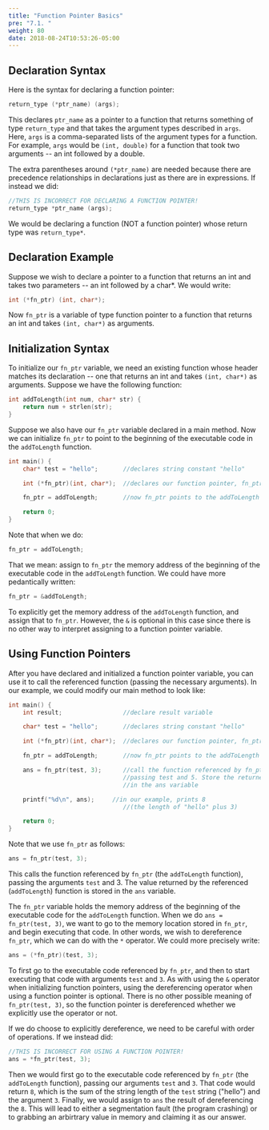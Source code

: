 ```yaml
---
title: "Function Pointer Basics"
pre: "7.1. "
weight: 80
date: 2018-08-24T10:53:26-05:00
---
```


## Declaration Syntax

Here is the syntax for declaring a function pointer:

```c
return_type (*ptr_name) (args);
```

This declares `ptr_name` as a pointer to a function that returns something of type `return_type` and that takes the argument types described in `args`. Here, `args` is a comma-separated lists of the argument types for a function. For example, `args` would be `(int, double)` for a function that took two arguments -- an int followed by a double.

The extra parentheses around `(*ptr_name)` are needed because there are precedence relationships in declarations just as there are in expressions. If instead we did:

```c
//THIS IS INCORRECT FOR DECLARING A FUNCTION POINTER!
return_type *ptr_name (args);
```

We would be declaring a function (NOT a function pointer) whose return type was `return_type*`.

## Declaration Example

Suppose we wish to declare a pointer to a function that returns an int and takes two parameters -- an int followed by a char*. We would write:

```c
int (*fn_ptr) (int, char*);
```

Now `fn_ptr` is a variable of type function pointer to a function that returns an int and takes `(int, char*)` as arguments.

## Initialization Syntax

To initialize our `fn_ptr` variable, we need an existing function whose header matches its declaration -- one that returns an int and takes `(int, char*)` as arguments. Suppose we have the following function:

```c
int addToLength(int num, char* str) {
    return num + strlen(str);
}
```

Suppose we also have our `fn_ptr` variable declared in a main method. Now we can initialize `fn_ptr` to point to the beginning of the executable code in the `addToLength` function.

```c
int main() {
    char* test = "hello";       //declares string constant "hello"

    int (*fn_ptr)(int, char*);  //declares our function pointer, fn_ptr

    fn_ptr = addToLength;       //now fn_ptr points to the addToLength function

    return 0;
}
```

Note that when we do:

```c
fn_ptr = addToLength;
```

That we mean: assign to `fn_ptr` the memory address of the beginning of the executable code in the `addToLength` function. We could have more pedantically written:

```c
fn_ptr = &addToLength;
```

To explicitly get the memory address of the `addToLength` function, and assign that to `fn_ptr`. However, the `&` is optional in this case since there is no other way to interpret assigning to a function pointer variable.

## Using Function Pointers

After you have declared and initialized a function pointer variable, you can use it to call the referenced function (passing the necessary arguments). In our example, we could modify our main method to look like:

```c
int main() {
    int result;                 //declare result variable

    char* test = "hello";       //declares string constant "hello"

    int (*fn_ptr)(int, char*);  //declares our function pointer, fn_ptr

    fn_ptr = addToLength;       //now fn_ptr points to the addToLength function

    ans = fn_ptr(test, 3);      //call the function referenced by fn_ptr,
                                //passing test and 5. Store the returned value
                                //in the ans variable

    printf("%d\n", ans);     //in our example, prints 8
                                //(the length of "hello" plus 3)

    return 0;
}
```

Note that we use `fn_ptr` as follows:

```c
ans = fn_ptr(test, 3);
```

This calls the function referenced by `fn_ptr` (the `addToLength` function), passing the arguments `test` and 3. The value returned by the referenced (`addToLength`) function is stored in the `ans` variable.

The `fn_ptr` variable holds the memory address of the beginning of the executable code for the `addToLength` function. When we do `ans = fn_ptr(test, 3)`, we want to go to the memory location stored in `fn_ptr`, and begin executing that code. In other words, we wish to dereference `fn_ptr`, which we can do with the `*` operator. We could more precisely write:

```c
ans = (*fn_ptr)(test, 3);
```

To first go to the executable code referenced by `fn_ptr`, and then to start executing that code with arguments `test` and `3`. As with using the `&` operator when initializing function pointers, using the dereferencing operator when using a function pointer is optional. There is no other possible meaning of `fn_ptr(test, 3)`, so the function pointer is dereferenced whether we explicitly use the operator or not.

If we do choose to explicitly dereference, we need to be careful with order of operations. If we instead did:

```c
//THIS IS INCORRECT FOR USING A FUNCTION POINTER!
ans = *fn_ptr(test, 3);
```

Then we would first go to the executable code referenced by `fn_ptr` (the `addToLength` function), passing our arguments `test` and `3`. That code would return `8`, which is the sum of the string length of the `test` string ("hello") and the argument `3`. Finally, we would assign to `ans` the result of dereferencing the `8`. This will lead to either a segmentation fault (the program crashing) or to grabbing an arbirtrary value in memory and claiming it as our answer.
